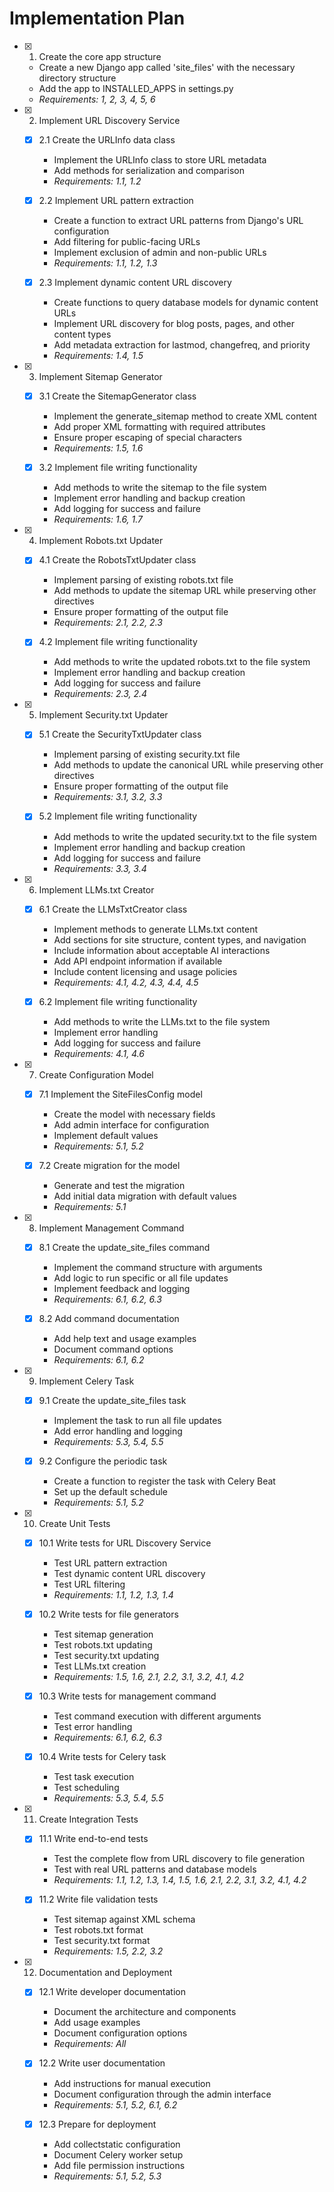 # Implementation Plan

- [x] 1. Create the core app structure
  - Create a new Django app called 'site_files' with the necessary directory structure
  - Add the app to INSTALLED_APPS in settings.py
  - _Requirements: 1, 2, 3, 4, 5, 6_

- [x] 2. Implement URL Discovery Service
  - [x] 2.1 Create the URLInfo data class
    - Implement the URLInfo class to store URL metadata
    - Add methods for serialization and comparison
    - _Requirements: 1.1, 1.2_

  - [x] 2.2 Implement URL pattern extraction
    - Create a function to extract URL patterns from Django's URL configuration
    - Add filtering for public-facing URLs
    - Implement exclusion of admin and non-public URLs
    - _Requirements: 1.1, 1.2, 1.3_

  - [x] 2.3 Implement dynamic content URL discovery
    - Create functions to query database models for dynamic content URLs
    - Implement URL discovery for blog posts, pages, and other content types
    - Add metadata extraction for lastmod, changefreq, and priority
    - _Requirements: 1.4, 1.5_

- [x] 3. Implement Sitemap Generator
  - [x] 3.1 Create the SitemapGenerator class
    - Implement the generate_sitemap method to create XML content
    - Add proper XML formatting with required attributes
    - Ensure proper escaping of special characters
    - _Requirements: 1.5, 1.6_

  - [x] 3.2 Implement file writing functionality
    - Add methods to write the sitemap to the file system
    - Implement error handling and backup creation
    - Add logging for success and failure
    - _Requirements: 1.6, 1.7_

- [x] 4. Implement Robots.txt Updater
  - [x] 4.1 Create the RobotsTxtUpdater class
    - Implement parsing of existing robots.txt file
    - Add methods to update the sitemap URL while preserving other directives
    - Ensure proper formatting of the output file
    - _Requirements: 2.1, 2.2, 2.3_

  - [x] 4.2 Implement file writing functionality
    - Add methods to write the updated robots.txt to the file system
    - Implement error handling and backup creation
    - Add logging for success and failure
    - _Requirements: 2.3, 2.4_

- [x] 5. Implement Security.txt Updater
  - [x] 5.1 Create the SecurityTxtUpdater class
    - Implement parsing of existing security.txt file
    - Add methods to update the canonical URL while preserving other directives
    - Ensure proper formatting of the output file
    - _Requirements: 3.1, 3.2, 3.3_

  - [x] 5.2 Implement file writing functionality
    - Add methods to write the updated security.txt to the file system
    - Implement error handling and backup creation
    - Add logging for success and failure
    - _Requirements: 3.3, 3.4_

- [x] 6. Implement LLMs.txt Creator
  - [x] 6.1 Create the LLMsTxtCreator class
    - Implement methods to generate LLMs.txt content
    - Add sections for site structure, content types, and navigation
    - Include information about acceptable AI interactions
    - Add API endpoint information if available
    - Include content licensing and usage policies
    - _Requirements: 4.1, 4.2, 4.3, 4.4, 4.5_

  - [x] 6.2 Implement file writing functionality
    - Add methods to write the LLMs.txt to the file system
    - Implement error handling
    - Add logging for success and failure
    - _Requirements: 4.1, 4.6_

- [x] 7. Create Configuration Model
  - [x] 7.1 Implement the SiteFilesConfig model
    - Create the model with necessary fields
    - Add admin interface for configuration
    - Implement default values
    - _Requirements: 5.1, 5.2_

  - [x] 7.2 Create migration for the model
    - Generate and test the migration
    - Add initial data migration with default values
    - _Requirements: 5.1_

- [x] 8. Implement Management Command
  - [x] 8.1 Create the update_site_files command
    - Implement the command structure with arguments
    - Add logic to run specific or all file updates
    - Implement feedback and logging
    - _Requirements: 6.1, 6.2, 6.3_

  - [x] 8.2 Add command documentation
    - Add help text and usage examples
    - Document command options
    - _Requirements: 6.1, 6.2_

- [x] 9. Implement Celery Task
  - [x] 9.1 Create the update_site_files task
    - Implement the task to run all file updates
    - Add error handling and logging
    - _Requirements: 5.3, 5.4, 5.5_

  - [x] 9.2 Configure the periodic task
    - Create a function to register the task with Celery Beat
    - Set up the default schedule
    - _Requirements: 5.1, 5.2_

- [x] 10. Create Unit Tests
  - [x] 10.1 Write tests for URL Discovery Service
    - Test URL pattern extraction
    - Test dynamic content URL discovery
    - Test URL filtering
    - _Requirements: 1.1, 1.2, 1.3, 1.4_

  - [x] 10.2 Write tests for file generators
    - Test sitemap generation
    - Test robots.txt updating
    - Test security.txt updating
    - Test LLMs.txt creation
    - _Requirements: 1.5, 1.6, 2.1, 2.2, 3.1, 3.2, 4.1, 4.2_

  - [x] 10.3 Write tests for management command
    - Test command execution with different arguments
    - Test error handling
    - _Requirements: 6.1, 6.2, 6.3_

  - [x] 10.4 Write tests for Celery task
    - Test task execution
    - Test scheduling
    - _Requirements: 5.3, 5.4, 5.5_

- [x] 11. Create Integration Tests
  - [x] 11.1 Write end-to-end tests
    - Test the complete flow from URL discovery to file generation
    - Test with real URL patterns and database models
    - _Requirements: 1.1, 1.2, 1.3, 1.4, 1.5, 1.6, 2.1, 2.2, 3.1, 3.2, 4.1, 4.2_

  - [x] 11.2 Write file validation tests
    - Test sitemap against XML schema
    - Test robots.txt format
    - Test security.txt format
    - _Requirements: 1.5, 2.2, 3.2_

- [x] 12. Documentation and Deployment
  - [x] 12.1 Write developer documentation
    - Document the architecture and components
    - Add usage examples
    - Document configuration options
    - _Requirements: All_

  - [x] 12.2 Write user documentation
    - Add instructions for manual execution
    - Document configuration through the admin interface
    - _Requirements: 5.1, 5.2, 6.1, 6.2_

  - [x] 12.3 Prepare for deployment
    - Add collectstatic configuration
    - Document Celery worker setup
    - Add file permission instructions
    - _Requirements: 5.1, 5.2, 5.3_